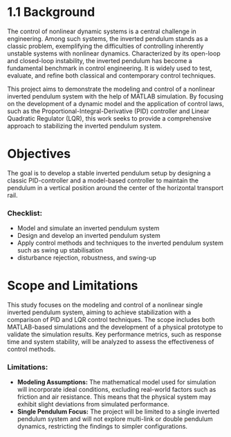 # 1.1 Background
The control of nonlinear dynamic systems is a central challenge in engineering. Among such systems, the inverted pendulum stands as a classic problem, exemplifying the difficulties of controlling inherently unstable systems with nonlinear dynamics. Characterized by its open-loop and closed-loop instability, the inverted pendulum has become a fundamental benchmark in control engineering. It is widely used to test, evaluate, and refine both classical and contemporary control techniques. 

This project aims to demonstrate the modeling and control of a nonlinear inverted pendulum system with the help of MATLAB simulation. By focusing on the development of a dynamic model and the application of control laws, such as the Proportional-Integral-Derivative (PID) controller and Linear Quadratic Regulator (LQR), this work seeks to provide a comprehensive approach to stabilizing the inverted pendulum system.

# Objectives
The goal is to develop a stable inverted pendulum setup by designing a classic PID-controller and a model-based controller to maintain the pendulum in a vertical position around the center of the horizontal transport rail.

### Checklist:
- Model and simulate an inverted pendulum system
- Design and develop an inverted pendulum system
- Apply control methods and techniques to the inverted pendulum system such as swing up stabilisation
- disturbance rejection, robustness, and swing-up

# Scope and Limitations
This study focuses on the modeling and control of a nonlinear single inverted pendulum system, aiming to achieve stabilization with a comparison of PID and LQR control techniques. The scope includes both MATLAB-based simulations and the development of a physical prototype to validate the simulation results. Key performance metrics, such as response time and system stability, will be analyzed to assess the effectiveness of control methods.

### Limitations:
- **Modeling Assumptions:** The mathematical model used for simulation will incorporate ideal conditions, excluding real-world factors such as friction and air resistance. This means that the physical system may exhibit slight deviations from simulated performance.
- **Single Pendulum Focus:** The project will be limited to a single inverted pendulum system and will not explore multi-link or double pendulum dynamics, restricting the findings to simpler configurations.

